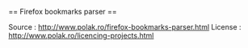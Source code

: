 
== Firefox bookmarks parser ==

Source : http://www.polak.ro/firefox-bookmarks-parser.html
License : http://www.polak.ro/licencing-projects.html

